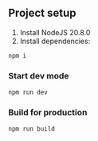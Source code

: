 ## Project setup
1. Install NodeJS 20.8.0
2. Install dependencies:
```
npm i
```
### Start dev mode
```
npm run dev
```
### Build for production
```
npm run build
```
